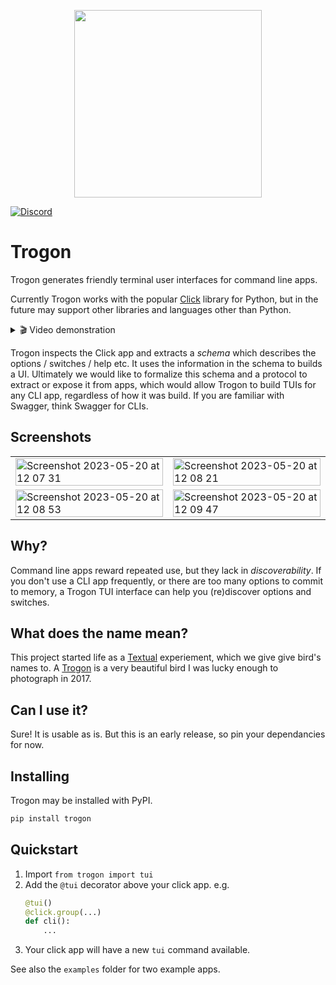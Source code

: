 <p align="center">
    <img src="https://github.com/Textualize/textualize-cli/assets/554369/bc0b3552-88d8-4eb8-ad14-943be7221120" width="300" align="center">
</p>
    
[![Discord](https://img.shields.io/discord/1026214085173461072)](https://discord.gg/Enf6Z3qhVr)


# Trogon

Trogon generates friendly terminal user interfaces for command line apps.

Currently Trogon works with the popular [Click](https://click.palletsprojects.com/) library for Python, but in the future may support other libraries and languages other than Python.


<details>  
  <summary> 🎬 Video demonstration </summary>
  <hr>

A quick tour of a Trogon app applied to [sqlite-utils](https://github.com/simonw/sqlite-utils).


https://github.com/Textualize/trogon/assets/554369/5ad8de04-d9f9-45af-aa21-7cb593951eff

</details>





Trogon inspects the Click app and extracts a *schema* which describes the options / switches / help etc.
It uses the information in the schema to builds a UI.
Ultimately we would like to formalize this schema and a protocol to extract or expose it from apps, which would allow Trogon to build TUIs for any CLI app, regardless of how it was build.
If you are familiar with Swagger, think Swagger for CLIs.

## Screenshots


<table>

<tr>
<td>
<img width="100%" alt="Screenshot 2023-05-20 at 12 07 31" src="https://github.com/Textualize/trogon/assets/554369/7b67b9ae-d3e3-4e51-b13c-088bc99ad736">
</td>

<td>
<img width="100%" alt="Screenshot 2023-05-20 at 12 08 21" src="https://github.com/Textualize/trogon/assets/554369/04245bad-4f76-453e-be25-c26d013474db">
</td>
</tr>

<tr>

<td>
<img width="100%" alt="Screenshot 2023-05-20 at 12 08 53" src="https://github.com/Textualize/trogon/assets/554369/8b12fa2e-7d0c-4d21-bdc0-688408cf3cf6">
</td>

<td>
<img width="100%" alt="Screenshot 2023-05-20 at 12 09 47" src="https://github.com/Textualize/trogon/assets/554369/c99d487a-7651-40e5-9bd5-7653e3be713a">
</td>

</tr>

</table>

## Why?

Command line apps reward repeated use, but they lack in *discoverability*.
If you don't use a CLI app frequently, or there are too many options to commit to memory, a Trogon TUI interface can help you (re)discover options and switches.

## What does the name mean?

This project started life as a [Textual](https://github.com/Textualize/textual) experiement, which we give give bird's names to.
A [Trogon](https://www.willmcgugan.com/blog/photography/post/costa-rica-trip-report-2017/#bird) is a very beautiful bird I was lucky enough to photograph in 2017.

## Can I use it?

Sure! It is usable as is. But this is an early release, so pin your dependancies for now.

## Installing

Trogon may be installed with PyPI.

```bash
pip install trogon
```

## Quickstart

1. Import `from trogon import tui`
2. Add the `@tui` decorator above your click app. e.g.
    ```python
    @tui()
    @click.group(...)
    def cli():
        ...
    ```
3. Your click app will have a new `tui` command available.

See also the `examples` folder for two example apps.
